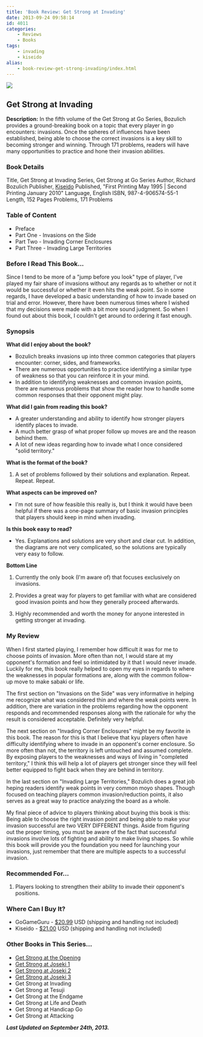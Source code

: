 ```yaml
---
title: 'Book Review: Get Strong at Invading'
date: 2013-09-24 09:58:14
id: 4011
categories:
	- Reviews
	- Books
tags:
	- invading
	- kiseido
alias:
	- book-review-get-strong-invading/index.html
---
```


![](/images/2013/09/getstrongv5cover.jpg)

## Get Strong at Invading

**Description:** In the fifth volume of the Get Strong at Go Series, Bozulich provides a ground-breaking book on a topic that every player in go encounters: invasions. Once the spheres of influences have been established, being able to choose the correct invasions is a key skill to becoming stronger and winning. Through 171 problems, readers will have many opportunities to practice and hone their invasion abilities.

<!--more-->

### Book Details

Title, Get Strong at Invading
Series, Get Strong at Go Series
Author, Richard Bozulich
Publisher, [Kiseido](http://www.kiseido.com)
Published, "First Printing May 1995 | Second Printing January 2010"
Language, English
ISBN, 987-4-906574-55-1
Length, 152 Pages
Problems, 171 Problems

### Table of Content

*   Preface
*   Part One - Invasions on the Side
*   Part Two - Invading Corner Enclosures
*   Part Three - Invading Large Territories

### Before I Read This Book...

Since I tend to be more of a "jump before you look" type of player, I've played my fair share of invasions without any regards as to whether or not it would be successful or whether it even hits the weak point. So in some regards, I have developed a basic understanding of how to invade based on trial and error. However, there have been numerous times where I wished that my decisions were made with a bit more sound judgment. So when I found out about this book, I couldn't get around to ordering it fast enough.

### Synopsis

**What did I enjoy about the book?**

*   Bozulich breaks invasions up into three common categories that players encounter: corner, sides, and frameworks.
*   There are numerous opportunities to practice identifying a similar type of weakness so that you can reinforce it in your mind.
*   In addition to identifying weaknesses and common invasion points, there are numerous problems that show the reader how to handle some common responses that their opponent might play.

**What did I gain from reading this book?**

*   A greater understanding and ability to identify how stronger players identify places to invade.
*   A much better grasp of what proper follow up moves are and the reason behind them.
*   A lot of new ideas regarding how to invade what I once considered "solid territory."

**What is the format of the book?**

1.  A set of problems followed by their solutions and explanation. Repeat. Repeat. Repeat.

**What aspects can be improved on?**

*   I'm not sure of how feasible this really is, but I think it would have been helpful if there was a one-page summary of basic invasion principles that players should keep in mind when invading.

**Is this book easy to read?**

*   Yes. Explanations and solutions are very short and clear cut. In addition, the diagrams are not very complicated, so the solutions are typically very easy to follow.

**Bottom Line**

1.  Currently the only book (I'm aware of) that focuses exclusively on invasions.

2.  Provides a great way for players to get familiar with what are considered good invasion points and how they generally proceed afterwards.

3.  Highly recommended and worth the money for anyone interested in getting stronger at invading.

### My Review

When I first started playing, I remember how difficult it was for me to choose points of invasion. More often than not, I would stare at my opponent's formation and feel so intimidated by it that I would never invade. Luckily for me, this book really helped to open my eyes in regards to where the weaknesses in popular formations are, along with the common follow-up move to make sabaki or life.

The first section on "Invasions on the Side" was very informative in helping me recognize what was considered thin and where the weak points were. In addition, there are variation in the problems regarding how the opponent responds and recommended responses along with the rationale for why the result is considered acceptable. Definitely very helpful.

The next section on "Invading Corner Enclosures" might be my favorite in this book. The reason for this is that I believe that kyu players often have difficulty identifying where to invade in an opponent's corner enclosure. So more often than not, the territory is left untouched and assumed complete. By exposing players to the weaknesses and ways of living in "completed territory," I think this will help a lot of players get stronger since they will feel better equipped to fight back when they are behind in territory.

In the last section on "Invading Large Territories," Bozulich does a great job heping readers identify weak points in very common moyo shapes. Though focused on teaching players common invasion/reduction points, it also serves as a great way to practice analyzing the board as a whole.

My final piece of advice to players thinking about buying this book is this: Being able to choose the right invasion point and being able to make your invasion successful are two VERY DIFFERENT things. Aside from figuring out the proper timing, you must be aware of the fact that successful invasions involve lots of fighting and ability to make living shapes. So while this book will provide you the foundation you need for launching your invasions, just remember that there are multiple aspects to a successful invasion.

### Recommended For...

1.  Players looking to strengthen their ability to invade their opponent's positions.

### Where Can I Buy It?

*   GoGameGuru - [$20.99](http://shop.gogameguru.com/get-strong-at-invading/?acc=e4da3b7fbbce2345d7772b0674a318d5 "Get Strong at Invading GoGameGuru Purchase Link") USD (shipping and handling not included)
*   Kiseido - [$21.00](http://www.kiseido.com/go_books.htm "Kiseido Purchase Form") USD (shipping and handling not included)

### Other Books in This Series...

* [Get Strong at the Opening](http://www.bengozen.com/book-review-get-strong-at-the-opening/ "Book Review: Get Strong at the Opening")
* [Get Strong at Joseki 1](http://www.bengozen.com/book-review-get-strong-at-joseki-1/ "Book Review: Get Strong at Joseki 1")
* [Get Strong at Joseki 2](http://www.bengozen.com/book-review-get-strong-joseki-2/ "Book Review: Get Strong at Joseki 2")
* [Get Strong at Joseki 3](http://www.bengozen.com/book-review-get-strong-joseki-3/ "Book Review: Get Strong at Joseki 3")
* Get Strong at Invading
* Get Strong at Tesuji
* Get Strong at the Endgame
* Get Strong at Life and Death
* Get Strong at Handicap Go
* Get Strong at Attacking

_**Last Updated on September 24th, 2013.**_
